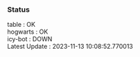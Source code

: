 ### Status


table : OK  
hogwarts : OK  
icy-bot : DOWN  
Latest Update : 2023-11-13 10:08:52.770013
